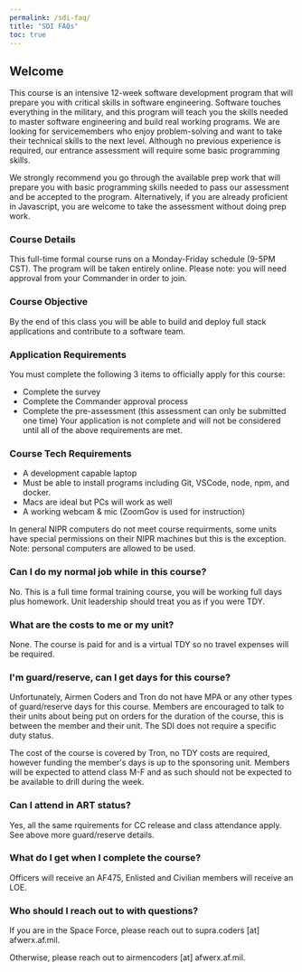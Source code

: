 ```yaml
---
permalink: /sdi-faq/
title: "SDI FAQs"
toc: true
---
```

  

## Welcome
This course is an intensive 12-week software development program that will prepare you with critical skills in software engineering. Software touches everything in the military, and this program will teach you the skills needed to master software engineering and build real working programs. We are looking for servicemembers who enjoy problem-solving and want to take their technical skills to the next level. Although no previous experience is required, our entrance assessment will require some basic programming skills.

We strongly recommend you go through the available prep work that will prepare you with basic programming skills needed to pass our assessment and be accepted to the program. Alternatively, if you are already proficient in Javascript, you are welcome to take the assessment without doing prep work.

### Course Details
This full-time formal course runs on a Monday-Friday schedule (9-5PM CST). The program will be taken entirely online. Please note: you will need approval from your Commander in order to join.

### Course Objective
By the end of this class you will be able to build and deploy full stack applications and contribute to a software team.

### Application Requirements
You must complete the following 3 items to officially apply for this course:
* Complete the survey
* Complete the Commander approval process
* Complete the pre-assessment (this assessment can only be submitted one time)
Your application is not complete and will not be considered until all of the above requirements are met.

### Course Tech Requirements
* A development capable laptop
 * Must be able to install programs including Git, VSCode, node, npm, and docker.
 * Macs are ideal but PCs will work as well
* A working webcam & mic (ZoomGov is used for instruction)

In general NIPR computers do not meet course requirments, some units have special permissions on their NIPR machines but this is the exception. 
Note: personal computers are allowed to be used.

### Can I do my normal job while in this course?
No. This is a full time formal training course, you will be working full days plus homework. Unit leadership should treat you as if you were TDY.

### What are the costs to me or my unit?
None. The course is paid for and is a virtual TDY so no travel expenses will be required.

### I'm guard/reserve, can I get days for this course?
Unfortunately, Airmen Coders and Tron do not have MPA or any other types of guard/reserve days for this course. Members are encouraged to talk to their units about being put on orders for the duration of the course, this is between the member and their unit. The SDI does not require a specific duty status.

The cost of the course is covered by Tron, no TDY costs are required, however funding the member's days is up to the sponsoring unit. Members will be expected to attend class M-F and as such should not be expected to be available to drill during the week.

### Can I attend in ART status?
Yes, all the same rquirements for CC release and class attendance apply. See above more guard/reserve details.

### What do I get when I complete the course?
Officers will receive an AF475, Enlisted and Civilian members will receive an LOE. 

### Who should I reach out to with questions?
If you are in the Space Force, please reach out to supra.coders [at] afwerx.af.mil.

Otherwise, please reach out to airmencoders [at] afwerx.af.mil.